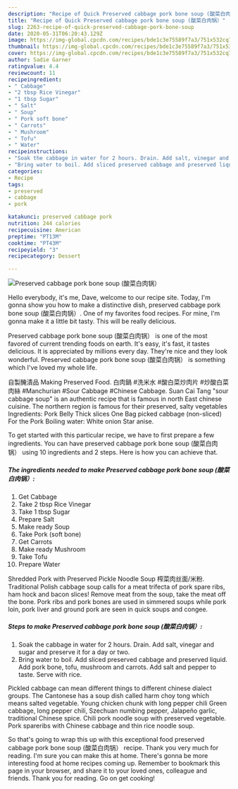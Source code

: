 ```yaml
---
description: "Recipe of Quick Preserved cabbage pork bone soup (酸菜白肉锅）"
title: "Recipe of Quick Preserved cabbage pork bone soup (酸菜白肉锅）"
slug: 2263-recipe-of-quick-preserved-cabbage-pork-bone-soup
date: 2020-05-31T06:20:43.129Z
image: https://img-global.cpcdn.com/recipes/bde1c3e75589f7a3/751x532cq70/preserved-cabbage-pork-bone-soup-酸菜白肉锅-recipe-main-photo.jpg
thumbnail: https://img-global.cpcdn.com/recipes/bde1c3e75589f7a3/751x532cq70/preserved-cabbage-pork-bone-soup-酸菜白肉锅-recipe-main-photo.jpg
cover: https://img-global.cpcdn.com/recipes/bde1c3e75589f7a3/751x532cq70/preserved-cabbage-pork-bone-soup-酸菜白肉锅-recipe-main-photo.jpg
author: Sadie Garner
ratingvalue: 4.4
reviewcount: 11
recipeingredient:
- " Cabbage"
- "2 tbsp Rice Vinegar"
- "1 tbsp Sugar"
- " Salt"
- " Soup"
- " Pork soft bone"
- " Carrots"
- " Mushroom"
- " Tofu"
- " Water"
recipeinstructions:
- "Soak the cabbage in water for 2 hours. Drain. Add salt, vinegar and sugar and preserve it for a day or two."
- "Bring water to boil. Add sliced preserved cabbage and preserved liquid. Add pork bone, tofu, mushroom and carrots. Add salt and pepper to taste. Serve with rice."
categories:
- Recipe
tags:
- preserved
- cabbage
- pork

katakunci: preserved cabbage pork 
nutrition: 244 calories
recipecuisine: American
preptime: "PT13M"
cooktime: "PT43M"
recipeyield: "3"
recipecategory: Dessert

---
```



![Preserved cabbage pork bone soup (酸菜白肉锅）](https://img-global.cpcdn.com/recipes/bde1c3e75589f7a3/751x532cq70/preserved-cabbage-pork-bone-soup-酸菜白肉锅-recipe-main-photo.jpg)

Hello everybody, it's me, Dave, welcome to our recipe site. Today, I'm gonna show you how to make a distinctive dish, preserved cabbage pork bone soup (酸菜白肉锅）. One of my favorites food recipes. For mine, I'm gonna make it a little bit tasty. This will be really delicious.

Preserved cabbage pork bone soup (酸菜白肉锅） is one of the most favored of current trending foods on earth. It's easy, it's fast, it tastes delicious. It is appreciated by millions every day. They're nice and they look wonderful. Preserved cabbage pork bone soup (酸菜白肉锅） is something which I've loved my whole life.

自製醃漬品 Making Preserved Food. 白肉鍋 #洗米水 #酸白菜炒肉片 #炒酸白菜肉絲 #Manchurian #Sour Cabbage #Chinese Cabbage. Suan Cai Tang &#34;sour cabbage soup&#34; is an authentic recipe that is famous in north East chinese cuisine. The northern region is famous for their preserved, salty vegetables Ingredients: Pork Belly Thick slices One Bag picked cabbage (non-sliced) For the Pork Boiling water: White onion Star anise.


To get started with this particular recipe, we have to first prepare a few ingredients. You can have preserved cabbage pork bone soup (酸菜白肉锅） using 10 ingredients and 2 steps. Here is how you can achieve that.

<!--inarticleads1-->

##### The ingredients needed to make Preserved cabbage pork bone soup (酸菜白肉锅）:

1. Get  Cabbage
1. Take 2 tbsp Rice Vinegar
1. Take 1 tbsp Sugar
1. Prepare  Salt
1. Make ready  Soup
1. Take  Pork (soft bone)
1. Get  Carrots
1. Make ready  Mushroom
1. Take  Tofu
1. Prepare  Water


Shredded Pork with Preserved Pickle Noodle Soup 榨菜肉丝面/米粉. Traditional Polish cabbage soup calls for a meat trifecta of pork spare ribs, ham hock and bacon slices! Remove meat from the soup, take the meat off the bone. Pork ribs and pork bones are used in simmered soups while pork loin, pork liver and ground pork are seen in quick soups and congee. 

<!--inarticleads2-->

##### Steps to make Preserved cabbage pork bone soup (酸菜白肉锅）:

1. Soak the cabbage in water for 2 hours. Drain. Add salt, vinegar and sugar and preserve it for a day or two.
1. Bring water to boil. Add sliced preserved cabbage and preserved liquid. Add pork bone, tofu, mushroom and carrots. Add salt and pepper to taste. Serve with rice.


Pickled cabbage can mean different things to different chinese dialect groups. The Cantonese has a soup dish called harm choy tong which means salted vegetable. Young chicken chunk with long pepper chili Green cabbage, long pepper chili, Szechuan numbing pepper, Jalapeño garlic, traditional Chinese spice. Chili pork noodle soup with preserved vegetable. Pork spareribs with Chinese cabbage and thin rice noodle soup. 

So that's going to wrap this up with this exceptional food preserved cabbage pork bone soup (酸菜白肉锅） recipe. Thank you very much for reading. I'm sure you can make this at home. There's gonna be more interesting food at home recipes coming up. Remember to bookmark this page in your browser, and share it to your loved ones, colleague and friends. Thank you for reading. Go on get cooking!
